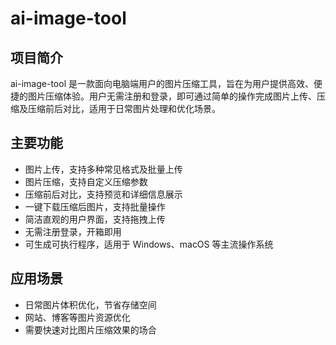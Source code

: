 # ai-image-tool

## 项目简介

ai-image-tool 是一款面向电脑端用户的图片压缩工具，旨在为用户提供高效、便捷的图片压缩体验。用户无需注册和登录，即可通过简单的操作完成图片上传、压缩及压缩前后对比，适用于日常图片处理和优化场景。

## 主要功能

- 图片上传，支持多种常见格式及批量上传
- 图片压缩，支持自定义压缩参数
- 压缩前后对比，支持预览和详细信息展示
- 一键下载压缩后图片，支持批量操作
- 简洁直观的用户界面，支持拖拽上传
- 无需注册登录，开箱即用
- 可生成可执行程序，适用于 Windows、macOS 等主流操作系统

## 应用场景

- 日常图片体积优化，节省存储空间
- 网站、博客等图片资源优化
- 需要快速对比图片压缩效果的场合
